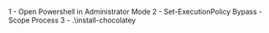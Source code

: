 1 - Open Powershell in Administrator Mode
2 - Set-ExecutionPolicy Bypass -Scope Process
3 - .\install-chocolatey